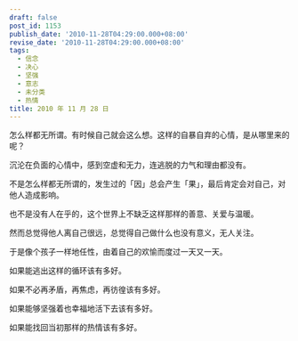 ```yaml
---
draft: false
post_id: 1153
publish_date: '2010-11-28T04:29:00.000+08:00'
revise_date: '2010-11-28T04:29:00.000+08:00'
tags:
  - 信念
  - 决心
  - 坚强
  - 意志
  - 未分类
  - 热情
title: 2010 年 11 月 28 日
---
```


怎么样都无所谓。有时候自己就会这么想。这样的自暴自弃的心情，是从哪里来的呢？

沉沦在负面的心情中，感到空虚和无力，连逃脱的力气和理由都没有。

不是怎么样都无所谓的，发生过的「因」总会产生「果」，最后肯定会对自己，对他人造成影响。

也不是没有人在乎的，这个世界上不缺乏这样那样的善意、关爱与温暖。

然而总觉得他人离自己很远，总觉得自己做什么也没有意义，无人关注。

于是像个孩子一样地任性，由着自己的欢愉而度过一天又一天。

如果能逃出这样的循环该有多好。

如果不必再矛盾，再焦虑，再彷徨该有多好。

如果能够坚强着也幸福地活下去该有多好。

如果能找回当初那样的热情该有多好。
